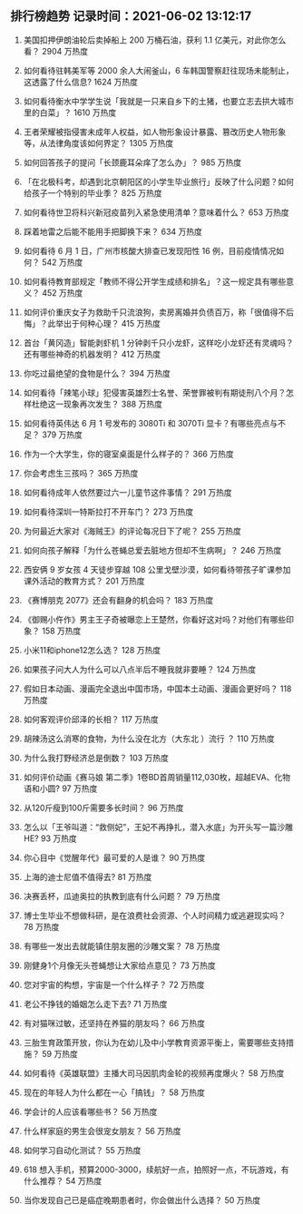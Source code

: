 
## 排行榜趋势 记录时间：2021-06-02 13:12:17
  
  1. 美国扣押伊朗油轮后卖掉船上 200 万桶石油，获利 1.1 亿美元，对此你怎么看？ 2904 万热度
    
  2. 如何看待驻韩美军等 2000 余人大闹釜山，6 车韩国警察赶往现场未能制止，这透露了什么信息? 1624 万热度
    
  3. 如何看待衡水中学学生说「我就是一只来自乡下的土猪，也要立志去拱大城市里的白菜」？ 1610 万热度
    
  4. 王者荣耀被指侵害未成年人权益，如人物形象设计暴露、篡改历史人物形象等，从法律角度该如何界定？ 1305 万热度
    
  5. 如何回答孩子的提问「长颈鹿耳朵痒了怎么办」？ 985 万热度
    
  6. 「在北极科考，却遇到北京朝阳区的小学生毕业旅行」反映了什么问题？如何给孩子一个特别的毕业季？ 825 万热度
    
  7. 如何看待世卫将科兴新冠疫苗列入紧急使用清单？意味着什么？ 653 万热度
    
  8. 踩着地雷之后能不能用手把脚换下来？ 634 万热度
    
  9. 如何看待 6 月 1 日，广州市核酸大排查已发现阳性 16 例，目前疫情情况如何？ 542 万热度
    
  10. 如何看待教育部规定「教师不得公开学生成绩和排名」？这一规定具有哪些意义？ 452 万热度
    
  11. 如何评价重庆女子为救助千只流浪狗，卖房离婚并负债百万，称「很值得不后悔」？此举出于何种心理？ 415 万热度
    
  12. 首台「黄冈造」智能剥虾机 1 分钟剥千只小龙虾，这样吃小龙虾还有灵魂吗？还有哪些神奇的机器发明？ 412 万热度
    
  13. 你吃过最绝望的食物是什么？ 394 万热度
    
  14. 如何看待「辣笔小球」犯侵害英雄烈士名誉、荣誉罪被判有期徒刑八个月？怎样杜绝这一现象再次发生？ 388 万热度
    
  15. 如何看待英伟达 6 月 1 号发布的 3080Ti 和 3070Ti 显卡？有哪些亮点与不足？ 379 万热度
    
  16. 作为一个大学生，你的寝室桌面是什么样子的？ 366 万热度
    
  17. 你会考虑生三孩吗？ 365 万热度
    
  18. 如何看待成年人依然要过六一儿童节这件事情？ 291 万热度
    
  19. 如何看待深圳一特斯拉打不开车门？ 273 万热度
    
  20. 为何最近大家对《海贼王》的评论每况日下了呢？ 255 万热度
    
  21. 如何向孩子解释「为什么苍蝇总爱去脏地方但却不生病啊」？ 246 万热度
    
  22. 西安俩 9 岁女孩 4 天徒步穿越 108 公里戈壁沙漠，如何看待带孩子旷课参加课外活动的教育方式？ 201 万热度
    
  23. 《赛博朋克 2077》还会有翻身的机会吗？ 183 万热度
    
  24. 《御赐小仵作》男主王子奇被曝恋上王楚然，你看好这对吗？对他们有哪些印象？ 158 万热度
    
  25. 小米11和iphone12怎么选？ 128 万热度
    
  26. 如果孩子问大人为什么可以八点半后不睡我就非要睡？ 124 万热度
    
  27. 假如日本动画、漫画完全退出中国市场，中国本土动画、漫画会更好吗？ 118 万热度
    
  28. 如何客观评价邱泽的长相？ 117 万热度
    
  29. 胡辣汤这么消寒的食物，为什么没在北方（大东北 ）流行 ？ 110 万热度
    
  30. 为什么我打野经济总是倒数？ 103 万热度
    
  31. 如何评价动画《赛马娘 第二季》1卷BD首周销量112,030枚，超越EVA、化物语和小圆? 97 万热度
    
  32. 从120斤瘦到100斤需要多长时间？ 96 万热度
    
  33. 怎么以「王爷叫道：“救侧妃”，王妃不再挣扎，潜入水底」为开头写一篇沙雕HE? 93 万热度
    
  34. 你心目中《觉醒年代》最可爱的人是谁？ 90 万热度
    
  35. 上海的迪士尼值不值得去? 81 万热度
    
  36. 决赛丢杯，瓜迪奥拉的执教到底有什么问题？ 79 万热度
    
  37. 博士生毕业不想做科研，是在浪费社会资源、个人时间精力或逃避现实吗？ 78 万热度
    
  38. 有哪些一发出去就能镇住朋友圈的沙雕文案？ 78 万热度
    
  39. 刚健身1个月像无头苍蝇想让大家给点意见？ 73 万热度
    
  40. 您对宇宙的构想，宇宙是一个什么样子？ 72 万热度
    
  41. 老公不挣钱的婚姻怎么走下去? 71 万热度
    
  42. 有对猫咪过敏，还坚持在养猫的朋友吗？ 66 万热度
    
  43. 三胎生育政策开放，你认为在幼儿及中小学教育资源平衡上，需要哪些支持措施？ 59 万热度
    
  44. 如何看待《英雄联盟》主播大司马因肌肉金轮的视频再度爆火？ 58 万热度
    
  45. 现在的年轻人为什么都在一心「搞钱」？ 58 万热度
    
  46. 学会计的人应该看哪些书？ 56 万热度
    
  47. 什么样家庭的男生会很宠女朋友？ 56 万热度
    
  48. 如何学习自动化测试？ 55 万热度
    
  49. 618 想入手机，预算2000-3000，续航好一点，拍照好一点，不玩游戏，有什么推荐？ 54 万热度
    
  50. 当你发现自己已是癌症晚期患者时，你会做出什么选择？ 50 万热度
    